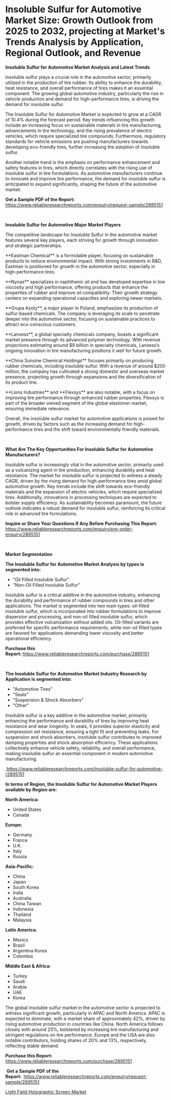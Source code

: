 <p><h1>Insoluble Sulfur for Automotive Market Size: Growth Outlook from 2025 to 2032, projecting at Market's Trends Analysis by Application, Regional Outlook, and Revenue</h1></p><p><strong>Insoluble Sulfur for Automotive Market Analysis and Latest Trends</strong></p>
<p><p>Insoluble sulfur plays a crucial role in the automotive sector, primarily utilized in the production of tire rubber. Its ability to enhance the durability, heat resistance, and overall performance of tires makes it an essential component. The growing global automotive industry, particularly the rise in vehicle production and demand for high-performance tires, is driving the demand for insoluble sulfur.</p><p>The Insoluble Sulfur for Automotive Market is expected to grow at a CAGR of 10.4% during the forecast period. Key trends influencing this growth include an increasing focus on sustainable materials in tire manufacturing, advancements in tire technology, and the rising prevalence of electric vehicles, which require specialized tire compounds. Furthermore, regulatory standards for vehicle emissions are pushing manufacturers towards developing eco-friendly tires, further increasing the adoption of insoluble sulfur.</p><p>Another notable trend is the emphasis on performance enhancement and safety features in tires, which directly correlates with the rising use of insoluble sulfur in tire formulations. As automotive manufacturers continue to innovate and improve tire performance, the demand for insoluble sulfur is anticipated to expand significantly, shaping the future of the automotive market.</p></p>
<p><strong>Get a Sample PDF of the Report:&nbsp;</strong> <a href="https://www.reliableresearchreports.com/enquiry/request-sample/2895151?utm_campaign=2264&utm_medium=2&utm_source=Github&utm_content=ia&utm_term=15032025&utm_id=insoluble-sulfur-for-automotive">https://www.reliableresearchreports.com/enquiry/request-sample/2895151</a></p>
<p>&nbsp;</p>
<p><strong>Insoluble Sulfur for Automotive Major Market Players</strong></p>
<p><p>The competitive landscape for Insoluble Sulfur in the automotive market features several key players, each striving for growth through innovation and strategic partnerships. </p><p>**Eastman Chemical** is a formidable player, focusing on sustainable products to reduce environmental impact. With strong investments in R&D, Eastman is positioned for growth in the automotive sector, especially in high-performance tires.</p><p>**Nynas** specializes in naphthenic oil and has developed expertise in low viscosity and high performance, offering products that enhance the properties of rubber and improve oil compatibility. Their growth strategy centers on expanding operational capacities and exploring newer markets.</p><p>**Grupa Azoty**, a major player in Poland, emphasizes its production of sulfur-based chemicals. The company is leveraging its scale to penetrate deeper into the automotive sector, focusing on sustainable practices to attract eco-conscious customers.</p><p>**Lanxess**, a global specialty chemicals company, boasts a significant market presence through its advanced polymer technology. With revenue projections estimating around $9 billion in specialty chemicals, Lanxess’s ongoing innovation in tire manufacturing positions it well for future growth.</p><p>**China Sunsine Chemical Holdings** focuses primarily on producing rubber chemicals, including insoluble sulfur. With a revenue of around $200 million, the company has cultivated a strong domestic and overseas market presence, projecting growth through expansions and the diversification of its product line.</p><p>**Lions Industries** and **Flexsys** are also notable, with a focus on improving tire performance through enhanced rubber properties. Flexsys is part of the broader owned segment of the global elastomer market, ensuring immediate relevance.</p><p>Overall, the insoluble sulfur market for automotive applications is poised for growth, driven by factors such as the increasing demand for high-performance tires and the shift toward environmentally friendly materials.</p></p>
<p>&nbsp;</p>
<p><strong>What Are The Key Opportunities For Insoluble Sulfur for Automotive Manufacturers?</strong></p>
<p><p>Insoluble sulfur is increasingly vital in the automotive sector, primarily used as a vulcanizing agent in tire production, enhancing durability and heat resistance. The market for insoluble sulfur is projected to witness a steady CAGR, driven by the rising demand for high-performance tires amid global automotive growth. Key trends include the shift towards eco-friendly materials and the expansion of electric vehicles, which require specialized tires. Additionally, innovations in processing techniques are expected to bolster supply efficiency. As sustainability becomes paramount, the future outlook indicates a robust demand for insoluble sulfur, reinforcing its critical role in advanced tire formulations.</p></p>
<p><strong>Inquire or Share Your Questions If Any Before Purchasing This Report:</strong> <a href="https://www.reliableresearchreports.com/enquiry/pre-order-enquiry/2895151?utm_campaign=2264&utm_medium=2&utm_source=Github&utm_content=ia&utm_term=15032025&utm_id=insoluble-sulfur-for-automotive">https://www.reliableresearchreports.com/enquiry/pre-order-enquiry/2895151</a></p>
<p>&nbsp;</p>
<p><strong>Market Segmentation</strong></p>
<p><strong>The Insoluble Sulfur for Automotive Market Analysis by types is segmented into:</strong></p>
<p><ul><li>"Oil Filled Insoluble Sulfur"</li><li>"Non-Oil Filled Insoluble Sulfur"</li></ul></p>
<p><p>Insoluble sulfur is a critical additive in the automotive industry, enhancing the durability and performance of rubber compounds in tires and other applications. The market is segmented into two main types: oil-filled insoluble sulfur, which is incorporated into rubber formulations to improve dispersion and processing, and non-oil filled insoluble sulfur, which provides effective vulcanization without added oils. Oil-filled variants are preferred for specific performance requirements, while non-oil filled types are favored for applications demanding lower viscosity and better operational efficiency.</p></p>
<p><strong>Purchase this Report:&nbsp;</strong><a href="https://www.reliableresearchreports.com/purchase/2895151?utm_campaign=2264&utm_medium=2&utm_source=Github&utm_content=ia&utm_term=15032025&utm_id=insoluble-sulfur-for-automotive">https://www.reliableresearchreports.com/purchase/2895151</a></p>
<p>&nbsp;</p>
<p><strong>The Insoluble Sulfur for Automotive Market Industry Research by Application is segmented into:</strong></p>
<p><ul><li>"Automotive Tires"</li><li>"Seals"</li><li>"Suspension & Shock Absorbers"</li><li>"Other"</li></ul></p>
<p><p>Insoluble sulfur is a key additive in the automotive market, primarily enhancing the performance and durability of tires by improving heat resistance and wear longevity. In seals, it provides superior elasticity and compression set resistance, ensuring a tight fit and preventing leaks. For suspension and shock absorbers, insoluble sulfur contributes to improved damping properties and shock absorption efficiency. These applications collectively enhance vehicle safety, reliability, and overall performance, making insoluble sulfur an essential component in modern automotive manufacturing.</p></p>
<p><a href="https://www.reliableresearchreports.com/insoluble-sulfur-for-automotive-r2895151?utm_campaign=2264&utm_medium=2&utm_source=Github&utm_content=ia&utm_term=15032025&utm_id=insoluble-sulfur-for-automotive">&nbsp;https://www.reliableresearchreports.com/insoluble-sulfur-for-automotive-r2895151</a></p>
<p><strong>In terms of Region, the Insoluble Sulfur for Automotive Market Players available by Region are:</strong></p>
<p>
    <p> <strong> North America: </strong>
        <ul>
            <li>United States</li>
            <li>Canada</li>
        </ul>
        </p> 
    <p> <strong> Europe: </strong>
        <ul>
            <li>Germany</li>
            <li>France</li>
            <li>U.K.</li>
            <li>Italy</li>
            <li>Russia</li>
        </ul>
        </p> 
    <p> <strong> Asia-Pacific: </strong>
        <ul>
            <li>China</li>
            <li>Japan</li>
            <li>South Korea</li>
            <li>India</li>
            <li>Australia</li>
            <li>China Taiwan</li>
            <li>Indonesia</li>
            <li>Thailand</li>
            <li>Malaysia</li>
        </ul>
        </p> 
    <p> <strong> Latin America: </strong>
        <ul>
            <li>Mexico</li>
            <li>Brazil</li>
            <li>Argentina Korea</li>
            <li>Colombia</li>
        </ul>
        </p> 
    <p> <strong> Middle East & Africa: </strong>
        <ul>
            <li>Turkey</li>
            <li>Saudi</li>
            <li>Arabia</li>
            <li>UAE</li>
            <li>Korea</li>
        </ul>
    </p>
    </p>
<p><p>The global insoluble sulfur market in the automotive sector is projected to witness significant growth, particularly in APAC and North America. APAC is expected to dominate, with a market share of approximately 42%, driven by rising automotive production in countries like China. North America follows closely with around 25%, bolstered by increasing tire manufacturing and stringent regulations on tire performance. Europe and the USA are also notable contributors, holding shares of 20% and 13%, respectively, reflecting stable demand.</p></p>
<p><strong>Purchase this Report: </strong><a href="https://www.reliableresearchreports.com/purchase/2895151?utm_campaign=2264&utm_medium=2&utm_source=Github&utm_content=ia&utm_term=15032025&utm_id=insoluble-sulfur-for-automotive">https://www.reliableresearchreports.com/purchase/2895151</a></p>
<p>&nbsp;<strong>Get a Sample PDF of the Report:&nbsp;&nbsp;</strong><a href="https://www.reliableresearchreports.com/enquiry/request-sample/2895151?utm_campaign=2264&utm_medium=2&utm_source=Github&utm_content=ia&utm_term=15032025&utm_id=insoluble-sulfur-for-automotive">https://www.reliableresearchreports.com/enquiry/request-sample/2895151</a></p>
<p><strong></strong></p>
<p><p><a href="https://github.com/GenaGaines34/Market-Research-Report-List-2/blob/main/light-field-holographic-screen-market.md?utm_campaign=2264&utm_medium=2&utm_source=Github&utm_content=ia&utm_term=15032025&utm_id=insoluble-sulfur-for-automotive">Light Field Holographic Screen Market</a></p></p>